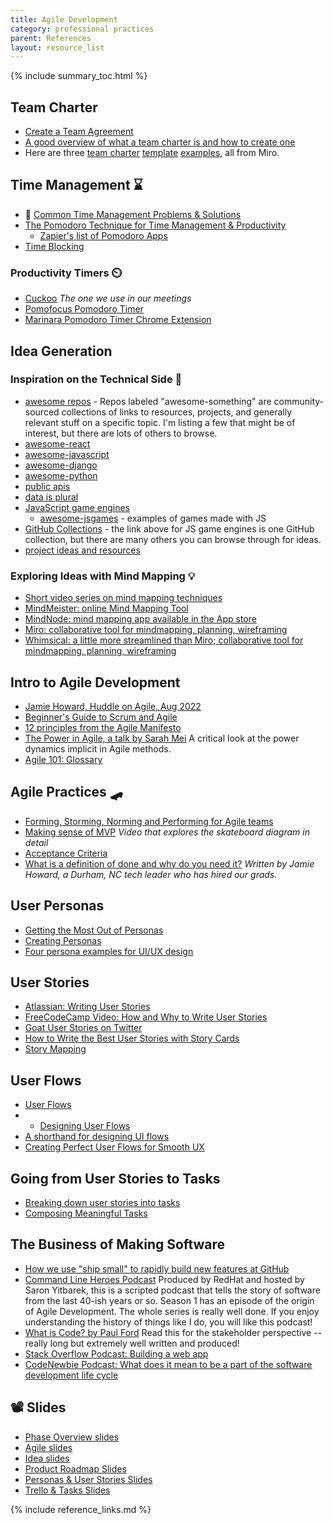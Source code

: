 ```yaml
---
title: Agile Development
category: professional practices
parent: References
layout: resource_list
---
```


{% include summary_toc.html %}

## Team Charter

- [Create a Team Agreement](https://momentumlearn.notion.site/Create-a-Working-Agreement-bb5c3f432a0a4bc792240543b67b8c9a)
- [A good overview of what a team charter is and how to create one](https://asana.com/resources/team-charter-template)
- Here are three [team charter](https://miro.com/templates/team-charter/) [template](https://miro.com/app/board/o9J_ktzRrXI=/) [examples](https://miro.com/app/board/o9J_kwl2ccA=/), all from Miro.

## Time Management ⌛

- 💫 [Common Time Management Problems & Solutions](https://dev.to/actitime/20-most-common-time-management-problems-solutions-3abb)
- [The Pomodoro Technique for Time Management & Productivity](https://todoist.com/productivity-methods/pomodoro-technique)
    - [Zapier's list of Pomodoro Apps](https://zapier.com/blog/best-pomodoro-apps/)
- [Time Blocking](https://todoist.com/productivity-methods/time-blocking)

### Productivity Timers ⏲️

- [Cuckoo](https://cuckoo.team/) _The one we use in our meetings_
- [Pomofocus Pomodoro Timer](https://pomofocus.io/)
- [Marinara Pomodoro Timer Chrome Extension](https://chrome.google.com/webstore/detail/marinara-pomodoro%C2%AE-assist/lojgmehidjdhhbmpjfamhpkpodfcodef?hl=en)

## Idea Generation

### Inspiration on the Technical Side 👾

- [awesome repos](https://github.com/topics/awesome) - Repos labeled "awesome-something" are community-sourced collections of links to resources, projects, and generally relevant stuff on a specific topic. I'm listing a few that might be of interest, but there are lots of others to browse.
- [awesome-react](https://github.com/enaqx/awesome-react)
- [awesome-javascript](https://github.com/sorrycc/awesome-javascript)
- [awesome-django](https://github.com/wsvincent/awesome-django)
- [awesome-python](https://github.com/vinta/awesome-python)
- [public apis](https://github.com/public-apis/public-apis)
- [data is plural](https://www.data-is-plural.com/)
- [JavaScript game engines](https://github.com/collections/javascript-game-engines)
    - [awesome-jsgames](https://github.com/proyecto26/awesome-jsgames) - examples of games made with JS
- [GitHub Collections](https://github.com/collections) - the link above for JS game engines is one GitHub collection, but there are many others you can browse through for ideas.
- [project ideas and resources](https://github.com/The-Cool-Coders/Project-Ideas-And-Resources)

### Exploring Ideas with Mind Mapping 💡

- [Short video series on mind mapping techniques](https://www.youtube.com/playlist?list=PLjT9m667AJEVQC4cpF2ZjLdBU7kkBM6WH)
- [MindMeister: online Mind Mapping Tool](https://www.mindmeister.com/)
- [MindNode: mind mapping app available in the App store](https://www.mindnode.com/)
- [Miro: collaborative tool for mindmapping, planning, wireframing](https://miro.com/index/)
- [Whimsical: a little more streamlined than Miro; collaborative tool for mindmapping, planning, wireframing](https://whimsical.com/)

## Intro to Agile Development

- [Jamie Howard, Huddle on Agile, Aug 2022](https://drive.google.com/file/d/1g4J7ncUspw2qh6D2yW0NsG5tISYZCPfM/view?usp=share_link)
- [Beginner's Guide to Scrum and Agile](https://blog.trello.com/beginners-guide-scrum-and-agile-project-management)
- [12 principles from the Agile Manifesto](https://www.agilealliance.org/agile101/12-principles-behind-the-agile-manifesto/)
- [The Power in Agile, a talk by Sarah Mei](https://www.youtube.com/watch?v=YL-6RCTywbc&feature=youtu.be) A critical look at the power dynamics implicit in Agile methods.
- [Agile 101: Glossary](https://www.agilealliance.org/agile101/agile-glossary/)

## Agile Practices 🛹

- [Forming, Storming, Norming and Performing for Agile teams](https://www.scrum.org/resources/blog/forming-storming-norming-and-performing-agile-teams)
- [Making sense of MVP](https://www.youtube.com/watch?v=0P7nCmln7PM) _Video that explores the skateboard diagram in detail_
- [Acceptance Criteria](https://www.productplan.com/glossary/acceptance-criteria/)
- [What is a definition of done and why do you need it?](https://www.allstacks.com/blog/what-is-a-definition-of-done-and-why-you-need-one) _Written by Jamie Howard, a Durham, NC tech leader who has hired our grads._

## User Personas

- [Getting the Most Out of Personas](http://www.uxforthemasses.com/personas/)
- [Creating Personas](https://www.uxbooth.com/articles/creating-personas/)
- [Four persona examples for UI/UX design](https://www.uxpin.com/studio/blog/persona-examples/)

## User Stories

- [Atlassian: Writing User Stories](https://www.atlassian.com/agile/project-management/user-stories)
- [FreeCodeCamp Video: How and Why to Write User Stories](https://youtu.be/Fw98L-kcRpc)
- [Goat User Stories on Twitter](https://twitter.com/goatuserstories?lang=en)
- [How to Write the Best User Stories with Story Cards](https://www.leandog.com/blog/how-to-write-the-best-user-stories-with-story-cards)
- [Story Mapping](https://www.productplan.com/glossary/story-mapping/)

## User Flows

- [User Flows](https://www.productplan.com/glossary/user-flow/)
- - [Designing User Flows](https://www.smashingmagazine.com/2012/01/stop-designing-pages-start-designing-flows/)
- [A shorthand for designing UI flows](https://signalvnoise.com/posts/1926-a-shorthand-for-designing-ui-flows)
- [Creating Perfect User Flows for Smooth UX](https://www.uxpin.com/studio/blog/creating-perfect-user-flows-for-smooth-ux/)

## Going from User Stories to Tasks

- [Breaking down user stories into tasks](https://www.pluralsight.com/guides/break-down-agile-user-stories-into-tasks-and-estimate-level-of-effort?utm_source=pocket_reader)
- [Composing Meaningful Tasks](https://medium.com/agile-adapt/composing-meaningful-tasks-c1ca51064c1a)

## The Business of Making Software

- [How we use "ship small" to rapidly build new features at GitHub](https://dev.to/mscccc/how-we-use-ship-small-to-rapidly-build-new-features-at-github-5cl9)
- [Command Line Heroes Podcast](https://www.redhat.com/en/command-line-heroes) Produced by RedHat and hosted by Saron Yitbarek, this is a scripted podcast that tells the story of software from the last 40-ish years or so. Season 1 has an episode of the origin of Agile Development. The whole series is really well done. If you enjoy understanding the history of things like I do, you will like this podcast!
- [What is Code? by Paul Ford](https://www.bloomberg.com/graphics/2015-paul-ford-what-is-code/) Read this for the stakeholder perspective -- really long but extremely well written and produced!
- [Stack Overflow Podcast: Building a web app](https://stackoverflow.blog/2021/02/12/podcast-312-were-building-a-web-app-got-any-advice/)
- [CodeNewbie Podcast: What does it mean to be a part of the software development life cycle](https://www.codenewbie.org/podcast/what-does-it-mean-to-be-a-part-of-the-software-development-life-cycle)

## 📽️ Slides

- [Phase Overview slides](https://drive.google.com/file/d/12mWBm_sjzHJctFRV39vbJgvyY6OhYVAU/view?usp=share_link)
- [Agile slides](https://drive.google.com/file/d/11FdKfcBitBjs7R6Tqkug7oTn9NWdCltQ/view?usp=share_link)
- [Idea slides](https://drive.google.com/file/d/16F1Rzg8yEecoBem4WSqcL0MdGuC1Oo_i/view?usp=share_link)
- [Product Roadmap Slides](https://drive.google.com/file/d/1CfBqu0XJ2nu0YwX3udJ9tulN3CxK8Tdz/view?usp=share_link)
- [Personas & User Stories Slides](https://drive.google.com/file/d/1QCvM1hgpDYYdIfQvsfvNxiUztUTWDSyh/view?usp=sharing)
- [Trello & Tasks Slides](https://drive.google.com/file/d/1xTEaeCQ174F30HQGY8btcqW5zbhH9-Rh/view?usp=share_link)

{% include reference_links.md %}
